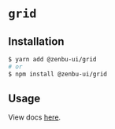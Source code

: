 # `grid`

## Installation

```sh
$ yarn add @zenbu-ui/grid
# or
$ npm install @zenbu-ui/grid
```

## Usage

View docs [here](https://zenbu-ui.com/docs/components/grid).
